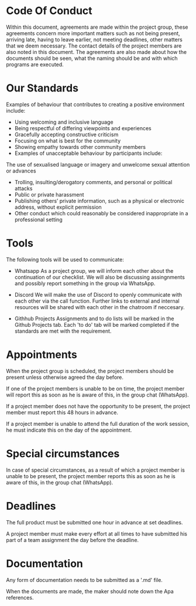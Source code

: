 # Code Of Conduct
Within this document, agreements are made within the project group, these agreements concern more important matters such as not being present, arriving late, having to leave earlier, not meeting deadlines, other matters that we deem necessary. The contact details of the project members are also noted in this document. The agreements are also made about how the documents should be seen, what the naming should be and with which programs are executed.

# Our Standards
Examples of behaviour that contributes to creating a positive environment include:

- Using welcoming and inclusive language
- Being respectful of differing viewpoints and experiences
- Gracefully accepting constructive criticism
- Focusing on what is best for the community
- Showing empathy towards other community members
- Examples of unacceptable behaviour by participants include:

The use of sexualised language or imagery and unwelcome sexual attention or advances
- Trolling, insulting/derogatory comments, and personal or political attacks
- Public or private harassment
- Publishing others’ private information, such as a physical or electronic address, without explicit permission
- Other conduct which could reasonably be considered inappropriate in a professional setting

# Tools
The following tools will be used to communicate:

- Whatsapp
As a project group, we will inform each other about the continuation of our checklist. We will also be discussing assingnments and possibly report something in the group via WhatsApp.

- Discord
We will make the use of Discord to openly communicate with each other via the call function. Further links to external and internal resources will be shared with each other in the chatroom if neccesary.

- Githhub Projects
Assignments and to do lists will be marked in the Github Projects tab. Each 'to do' tab will be marked completed if the standards are met with the requirement.

# Appointments
When the project group is scheduled, the project members should be present unless otherwise agreed the day before.

If one of the project members is unable to be on time, the project member will report this as soon as he is aware of this, in the group chat (WhatsApp).

If a project member does not have the opportunity to be present, the project member must report this 48 hours in advance.

If a project member is unable to attend the full duration of the work session, he must indicate this on the day of the appointment.

# Special circumstances
In case of special circumstances, as a result of which a project member is unable to be present, the project member reports this as soon as he is aware of this, in the group chat (WhatsApp).

# Deadlines
The full product must be submitted one hour in advance at set deadlines.

A project member must make every effort at all times to have submitted his part of a team assignment the day before the deadline.


# Documentation
Any form of documentation needs to be submitted as a '.md' file. 

When the documents are made, the maker should note down the Apa references.
